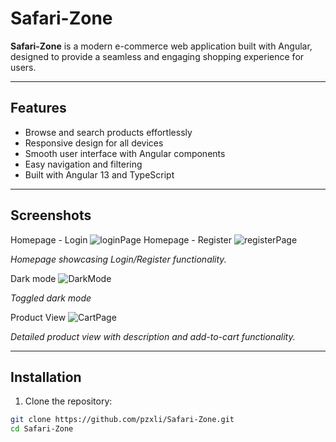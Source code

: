# Safari-Zone

**Safari-Zone** is a modern e-commerce web application built with Angular, designed to provide a seamless and engaging shopping experience for users.

---

## Features

- Browse and search products effortlessly  
- Responsive design for all devices  
- Smooth user interface with Angular components  
- Easy navigation and filtering  
- Built with Angular 13 and TypeScript  

---

## Screenshots

<!-- Add your screenshots in the docs/screenshots folder and update paths below -->

Homepage - Login ![loginPage](https://github.com/user-attachments/assets/9c382eb7-8831-4226-9f90-c81649578cfc)
Homepage - Register ![registerPage](https://github.com/user-attachments/assets/e59d2a07-1eff-46f3-bc67-33f21460562c)

*Homepage showcasing Login/Register functionality.*

Dark mode ![DarkMode](https://github.com/user-attachments/assets/ae2b46e5-b40b-4aec-ad3f-75a6aeac9b37) 

*Toggled dark mode*

Product View ![CartPage](https://github.com/user-attachments/assets/d19099f4-4e7c-459b-a6a3-c7b4d34e05f4)

*Detailed product view with description and add-to-cart functionality.*

---

## Installation

1. Clone the repository:

```bash
git clone https://github.com/pzxli/Safari-Zone.git
cd Safari-Zone
